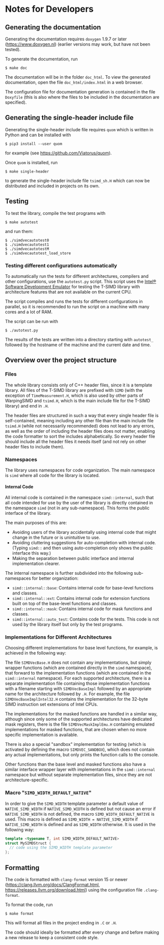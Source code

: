 # Notes for Developers

## Generating the documentation

Generating the documentation requires `doxygen` 1.9.7 or later (https://www.doxygen.nl) (earlier versions may work, but have not been tested).

To generate the documentation, run

```shell
$ make doc
```

The documentation will be in the folder `doc_html`.
To view the generated documentation, open the file `doc_html/index.html` in a web browser.

The configuration file for documentation generation is contained in the file `Doxyfile` (this is also where the files to be included in the documentation are specified).

## Generating the single-header include file

Generating the single-header include file requires `quom` which is written in Python and can be installed with

```shell
$ pip3 install --user quom
```

for example
(see https://github.com/Viatorus/quom).

Once `quom` is installed, run

```shell
$ make single-header
```

to generate the single-header include file `tsimd_sh.H` which can now be distributed and included in projects on its own.

## Testing

To test the library, compile the test programs with

```shell
$ make autotest
```

and run them:

```shell
$ ./simdvecautotest0
$ ./simdvecautotest1
$ ./simdvecautotestM
$ ./simdvecautotest_load_store
```

### Testing different configurations automatically

To automatically run the tests for different architectures, compilers and other configurations, use the `autotest.py` script. This script uses the [Intel® Software Development Emulator](https://www.intel.com/content/www/us/en/developer/articles/tool/software-development-emulator.html) for testing the T-SIMD library with architecture features that are not available on the current CPU.

The script compiles and runs the tests for different configurations in parallel, so it is recommended to run the script on a machine with many cores and a lot of RAM.

The script can be run with

```shell
$ ./autotest.py
```

The results of the tests are written into a directory starting with `autotest_` followed by the hostname of the machine and the current date and time.

## Overview over the project structure

### Files

The whole library consists only of C++ header files, since it is a template library. All files of the T-SIMD library are prefixed with `SIMD` (with the exception of `TimeMeasurement.H`, which is also used by other parts of WarpingSIMD and `tsimd.H`, which is the main include file for the T-SIMD library) and end in `.H`.

The header files are structured in such a way that every single header file is self-contained, meaning including any other file than the main include file `tsimd.H` (while not necessarily recommended) does not lead to any errors, as well as the order of including the header files does not matter, enabling the code formatter to sort the includes alphabetically. So every header file should include all the header files it needs itself (and not rely on other header files to include them).

### Namespaces

The library uses namespaces for code organization. The main namespace is `simd` where all code for the library is located.

#### Internal Code

All internal code is contained in the namespace `simd::internal`, such that all code intended for use by the user of the library is directly contained in the namespace `simd` (not in any sub-namespace). This forms the public interface of the library.

The main purposes of this are:

- Avoiding users of the library accidentally using internal code that might change in the future or is unintuitive to use.
- Avoiding cluttering suggestions for auto-completion with internal code. (Typing `simd::` and then using auto-completion only shows the public interface this way.)
- Making the separation between public interface and internal implementation clearer.

The internal namespace is further subdivided into the following sub-namespaces for better organization:

- `simd::internal::base`: Contains internal code for base-level functions and classes.
- `simd::internal::ext`: Contains internal code for extension functions built on top of the base-level functions and classes.
- `simd::internal::mask`: Contains internal code for mask functions and classes.
- `simd::internal::auto_test`: Contains code for the tests. This code is not used by the library itself but only by the test programs.

### Implementations for Different Architectures

Choosing different implementations for base level functions, for example, is achieved in the following way:

The file `SIMDVecBase.H` does not contain any implementations, but simply wrapper functions (which are contained directly in the `simd` namespace), that forward to the implementation functions (which are contained in the `simd::internal` namespace). For each supported architecture, there is a separate implementation file containing those implementation functions with a filename starting with `SIMDVecBaseImpl` followed by an appropriate name for the architecture followed by `.H`. For example, the file `SIMDVecBaseImplIntel32.H` contains the implementation for the 32-byte SIMD instruction set extensions of Intel CPUs.

The implementations for the masked functions are handled in a similar way, although since only some of the supported architectures have dedicated mask registers, there is the file `SIMDVecMaskImplEmu.H` containing emulated implementations for masked functions, that are chosen when no more specific implementation is available.

There is also a special "sandbox" implementation for testing (which is activated by defining the macro `SIMDVEC_SANDBOX`), which does not contain any actual implementations, but only prints the function calls to the console.

Other functions than the base level and masked functions also have a similar interface wrapper layer with implementations in the `simd::internal` namespace but without separate implementation files, since they are not architecture-specific.

### Macro "`SIMD_WIDTH_DEFAULT_NATIVE`"

In order to give the `SIMD_WIDTH` template parameter a default value of `NATIVE_SIMD_WIDTH` if `NATIVE_SIMD_WIDTH` is defined but not cause an error if `NATIVE_SIMD_WIDTH` is not defined, the macro `SIMD_WIDTH_DEFAULT_NATIVE` is used. This macro is defined as `SIMD_WIDTH = NATIVE_SIMD_WIDTH` if `NATIVE_SIMD_WIDTH` is defined and as `SIMD_WIDTH` otherwise. It is used in the following way:

```C++
template <typename T, int SIMD_WIDTH_DEFAULT_NATIVE>
struct MySIMDStruct {
  // code using the SIMD_WIDTH template parameter
};
```

## Formatting

The code is formatted with `clang-format` version 15 or newer (https://clang.llvm.org/docs/ClangFormat.html, https://releases.llvm.org/download.html) using the configuration file `.clang-format`.

To format the code, run

```shell
$ make format
```

This will format all files in the project ending in `.C` or `.H`.

The code should ideally be formatted after every change and before making a new release to keep a consistent code style.
